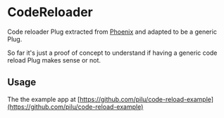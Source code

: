 # CodeReloader

Code reloader Plug extracted from [Phoenix](https://github.com/phoenixframework/phoenix/) and adapted to be a generic Plug.

So far it's just a proof of concept to understand if having a generic code reload Plug makes sense or not.


## Usage

The the example app at [https://github.com/pilu/code-reload-example](https://github.com/pilu/code-reload-example)
